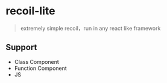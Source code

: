 # recoil-lite
> extremely simple recoil，run in any react like framework


## Support
- Class Component
- Function Component
- JS